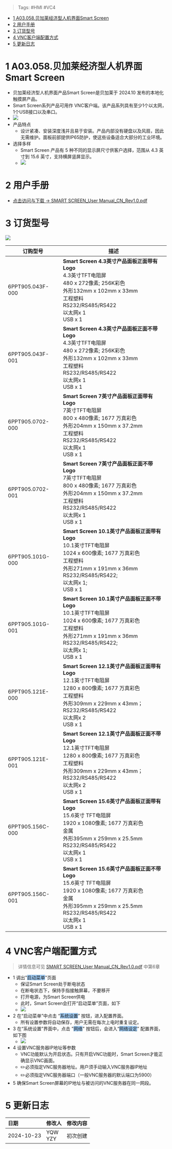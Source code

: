 > Tags: #HMI #VC4

- [1 A03.058.贝加莱经济型人机界面Smart Screen](#_1-a03058%E8%B4%9D%E5%8A%A0%E8%8E%B1%E7%BB%8F%E6%B5%8E%E5%9E%8B%E4%BA%BA%E6%9C%BA%E7%95%8C%E9%9D%A2smart-screen)
- [2 用户手册](#_2-%E7%94%A8%E6%88%B7%E6%89%8B%E5%86%8C)
- [3 订货型号](#_3-%E8%AE%A2%E8%B4%A7%E5%9E%8B%E5%8F%B7)
- [4 VNC客户端配置方式](#_4-vnc%E5%AE%A2%E6%88%B7%E7%AB%AF%E9%85%8D%E7%BD%AE%E6%96%B9%E5%BC%8F)
- [5 更新日志](#_5-%E6%9B%B4%E6%96%B0%E6%97%A5%E5%BF%97)

# 1 A03.058.贝加莱经济型人机界面Smart Screen

- 贝加莱经济型人机界面产品Smart Screen是贝加莱于 2024.10 发布的本地化触摸屏产品。
- Smart Screen系列产品可用作 VNC客户端。该产品系列具有至少1个以太网，1个USB接口以及串口。
- ![](FILES/058贝加莱经济型人机界面Smart%20Screen/image-20241023104910265.png)
- 产品特点
    - 设计紧凑、安装深度浅并且易于安装。产品内部没有硬盘以及风扇，因此无需维护。面板前部提供IP65防护，使这些设备适合大部分的工业环境。
- 选择多样
    - Smart Screen 产品有 5 种不同的显示屏尺寸供客户选择，范围从 4.3 英寸到 15.6 英寸，支持横屏竖屏显示。
    - ![](FILES/058贝加莱经济型人机界面Smart%20Screen/image-20241023132438277.png)

# 2 用户手册

- [点击访问与下载 → SMART SCREEN_User Manual_CN_Rev1.0.pdf](/A03_产品_PC和HMI/FILES/058贝加莱经济型人机界面Smart%20Screen/SMART%20SCREEN_User%20Manual_CN_Rev1.0.pdf ':ignore')

# 3 订货型号

![](FILES/058贝加莱经济型人机界面Smart%20Screen/image-20241023134247311.png)

| **订购型号**         | **描述**                                                                                                                                                       |
| ---------------- | ------------------------------------------------------------------------------------------------------------------------------------------------------------ |
| 6PPT905.043F-000 | **Smart Screen 4.3英寸产品面板正面带有Logo**<br>4.3英寸TFT电阻屏<br>480 x 272像素; 256K彩色<br>外形132mm x 102mm x 33mm<br>工程塑料<br>RS232/RS485/RS422<br>以太网x 1<br>USB x 1         |
| 6PPT905.043F-001 | **Smart Screen 4.3英寸产品面板正面不带Logo**<br>4.3英寸TFT电阻屏<br>480 x 272像素; 256K彩色<br>外形132mm x 102mm x 33mm<br>工程塑料<br>RS232/RS485/RS422<br>以太网x 1<br>USB x 1         |
| 6PPT905.0702-000 | **Smart Screen 7英寸产品面板正面带有Logo**<br>7英寸TFT电阻屏<br>800 x 480像素; 1677 万真彩色<br>外形204mm x 150mm x 37.2mm<br>工程塑料<br>RS232/RS485/RS422<br>以太网x 1<br>USB x 1        |
| 6PPT905.0702-001 | **Smart Screen 7英寸产品面板正面不带Logo**<br>7英寸TFT电阻屏<br>800 x 480像素; 1677 万真彩色<br>外形204mm x 150mm x 37.2mm<br>工程塑料<br>RS232/RS485/RS422<br>以太网x 1<br>USB x 1        |
| 6PPT905.101G-000 | **Smart Screen 10.1英寸产品面板正面带有Logo**<br>10.1英寸TFT电阻屏<br>1024 x 600像素; 1677 万真彩色<br>工程塑料<br>外形271mm x 191mm x 36mm<br>RS232/RS485/RS422;<br>以太网x 1;<br>USB x 1 |
| 6PPT905.101G-001 | **Smart Screen 10.1英寸产品面板正面不带Logo**<br>10.1英寸TFT电阻屏<br>1024 x 600像素; 1677 万真彩色<br>工程塑料<br>外形271mm x 191mm x 36mm<br>RS232/RS485/RS422;<br>以太网x 1;<br>USB x 1 |
| 6PPT905.121E-000 | **Smart Screen 12.1英寸产品面板正面带有Logo**<br>12.1英寸TFT电阻屏<br>1280 x 800像素; 1677 万真彩色<br>工程塑料<br>外形309mm x 229mm x 43mm；<br>RS232/RS485/RS422<br>以太网x 2<br>USB x 1  |
| 6PPT905.121E-001 | **Smart Screen 12.1英寸产品面板正面不带Logo**<br>12.1英寸TFT电阻屏<br>1280 x 800像素; 1677 万真彩色<br>工程塑料<br>外形309mm x 229mm x 43mm；<br>RS232/RS485/RS422<br>以太网x 2<br>USB x 1  |
| 6PPT905.156C-000 | **Smart Screen 15.6英寸产品面板正面带有Logo**<br>15.6英寸 TFT电阻屏<br>1920 x 1080像素; 1677 万真彩色<br>金属<br>外形395mm x 259mm x 25.5mm<br>RS232/RS485/RS422<br>以太网x 1<br>USB x 1 |
| 6PPT905.156C-001 | **Smart Screen 15.6英寸产品面板正面不带Logo**<br>15.6英寸 TFT电阻屏<br>1920 x 1080像素; 1677 万真彩色<br>金属<br>外形395mm x 259mm x 25.5mm<br>RS232/RS485/RS422<br>以太网x 1<br>USB x 1 |

# 4 VNC客户端配置方式

> 详情信息可见 [SMART SCREEN_User Manual_CN_Rev1.0.pdf](/A03_产品_PC和HMI/FILES/058贝加莱经济型人机界面Smart%20Screen/SMART%20SCREEN_User%20Manual_CN_Rev1.0.pdf ':ignore') 中第6章

- 1 调出"<span style="background:#A0CCF6">启动菜单</span>"页面
    - 保证Smart Screen处于断电状态
    - 在断电状态下，保持手指接触屏幕，不要移开
    - 打开电源，为Smart Screen供电
    - 此时，Smart Screen会打开“启动菜单”页面，如下
    - ![](FILES/058贝加莱经济型人机界面Smart%20Screen/image-20241023111218485.png)
- 2 在“启动菜单”中点击 “<span style="background:#A0CCF6">系统设置</span>” 按钮，进入配置界面。
    - 所有设置参数将自动保存，用户无需在每次上电时重复设定。
- 3 在“系统设置”界面中，点击 "<span style="background:#A0CCF6">网络</span>" 按钮后，会进入“<span style="background:#A0CCF6">网络设定</span>” 配置界面，如下图
    - ![](FILES/058贝加莱经济型人机界面Smart%20Screen/image-20241023111516746.png)
- 4 设置VNC服务器IP地址等参数
    - VNC功能默认为开启状态。只有开启VNC功能时，Smart Screen才能正确显示VNC画面。
    - ✏️必须指定VNC服务器地址。用户须手动输入VNC服务器IP地址
    - ✏️必须指定VNC服务器端口（一般VNC服务器的默认端口为5900）
- 5 确保Smart Screen屏幕的IP地址与被访问的VNC服务器在同一网段。

# 5 更新日志

| 日期         | 修改人        | 修改内容 |
| :--------- | :--------- | :--- |
| 2024-10-23 | YQW<br>YZY | 初次创建 |
